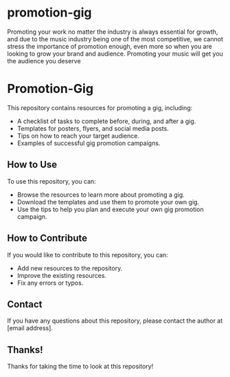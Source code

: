 # promotion-gig
Promoting your work no matter the industry is always essential for growth, and due to the music industry being one of the most competitive, we cannot stress the importance of promotion enough, even more so when you are looking to grow your brand and audience. Promoting your music will get you the audience you deserve
# Promotion-Gig

This repository contains resources for promoting a gig, including:

* A checklist of tasks to complete before, during, and after a gig.
* Templates for posters, flyers, and social media posts.
* Tips on how to reach your target audience.
* Examples of successful gig promotion campaigns.

## How to Use

To use this repository, you can:

* Browse the resources to learn more about promoting a gig.
* Download the templates and use them to promote your own gig.
* Use the tips to help you plan and execute your own gig promotion campaign.

## How to Contribute

If you would like to contribute to this repository, you can:

* Add new resources to the repository.
* Improve the existing resources.
* Fix any errors or typos.

## Contact

If you have any questions about this repository, please contact the author at [email address].

## Thanks!

Thanks for taking the time to look at this repository!
